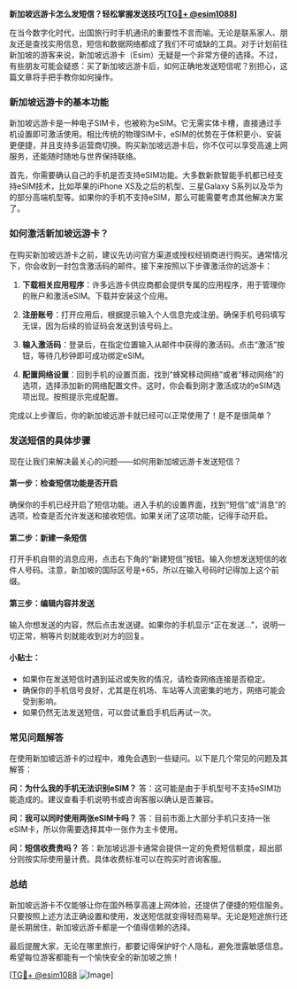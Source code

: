 **新加坡远游卡怎么发短信？轻松掌握发送技巧[[TG💪+ @esim1088](https://t.me/s/esim1088)]**

在当今数字化时代，出国旅行时手机通讯的重要性不言而喻。无论是联系家人、朋友还是查找实用信息，短信和数据网络都成了我们不可或缺的工具。对于计划前往新加坡的游客来说，新加坡远游卡（Esim）无疑是一个非常方便的选择。不过，有些朋友可能会疑惑：买了新加坡远游卡后，如何正确地发送短信呢？别担心，这篇文章将手把手教你如何操作。

### 新加坡远游卡的基本功能

新加坡远游卡是一种电子SIM卡，也被称为eSIM。它无需实体卡槽，直接通过手机设置即可激活使用。相比传统的物理SIM卡，eSIM的优势在于体积更小、安装更便捷，并且支持多运营商切换。购买新加坡远游卡后，你不仅可以享受高速上网服务，还能随时随地与世界保持联络。

首先，你需要确认自己的手机是否支持eSIM功能。大多数新款智能手机都已经支持eSIM技术，比如苹果的iPhone XS及之后的机型、三星Galaxy S系列以及华为的部分高端机型等。如果你的手机不支持eSIM，那么可能需要考虑其他解决方案了。

### 如何激活新加坡远游卡？

在购买新加坡远游卡之前，建议先访问官方渠道或授权经销商进行购买。通常情况下，你会收到一封包含激活码的邮件。接下来按照以下步骤激活你的远游卡：

1. **下载相关应用程序**：许多远游卡供应商都会提供专属的应用程序，用于管理你的账户和激活eSIM。下载并安装这个应用。
   
2. **注册账号**：打开应用后，根据提示输入个人信息完成注册。确保手机号码填写无误，因为后续的验证码会发送到该号码上。

3. **输入激活码**：登录后，在指定位置输入从邮件中获得的激活码。点击“激活”按钮，等待几秒钟即可成功绑定eSIM。

4. **配置网络设置**：回到手机的设置页面，找到“蜂窝移动网络”或者“移动网络”的选项，选择添加新的网络配置文件。这时，你会看到刚才激活成功的eSIM选项出现。按照提示完成配置。

完成以上步骤后，你的新加坡远游卡就已经可以正常使用了！是不是很简单？

### 发送短信的具体步骤

现在让我们来解决最关心的问题——如何用新加坡远游卡发送短信？

#### 第一步：检查短信功能是否开启
确保你的手机已经开启了短信功能。进入手机的设置界面，找到“短信”或“消息”的选项，检查是否允许发送和接收短信。如果关闭了这项功能，记得手动开启。

#### 第二步：新建一条短信
打开手机自带的消息应用，点击右下角的“新建短信”按钮。输入你想发送短信的收件人号码。注意，新加坡的国际区号是+65，所以在输入号码时记得加上这个前缀。

#### 第三步：编辑内容并发送
输入你想发送的内容，然后点击发送键。如果你的手机显示“正在发送...”，说明一切正常，稍等片刻就能收到对方的回复。

#### 小贴士：
- 如果你在发送短信时遇到延迟或失败的情况，请检查网络连接是否稳定。
- 确保你的手机信号良好，尤其是在机场、车站等人流密集的地方，网络可能会受到影响。
- 如果仍然无法发送短信，可以尝试重启手机后再试一次。

### 常见问题解答

在使用新加坡远游卡的过程中，难免会遇到一些疑问。以下是几个常见的问题及其解答：

**问：为什么我的手机无法识别eSIM？**
答：这可能是由于手机型号不支持eSIM功能造成的。建议查看手机说明书或咨询客服以确认是否兼容。

**问：我可以同时使用两张eSIM卡吗？**
答：目前市面上大部分手机只支持一张eSIM卡，所以你需要选择其中一张作为主卡使用。

**问：短信收费贵吗？**
答：新加坡远游卡通常会提供一定的免费短信额度，超出部分则按实际使用量计费。具体收费标准可以在购买时咨询客服。

### 总结

新加坡远游卡不仅能够让你在国外畅享高速上网体验，还提供了便捷的短信服务。只要按照上述方法正确设置和使用，发送短信就变得轻而易举。无论是短途旅行还是长期居住，新加坡远游卡都是一个值得信赖的选择。

最后提醒大家，无论在哪里旅行，都要记得保护好个人隐私，避免泄露敏感信息。希望每位游客都能有一个愉快安全的新加坡之旅！

[[TG💪+ @esim1088](https://t.me/s/esim1088) ![Image](https://i.postimg.cc/4NQfJmqS/Snipaste-2025-05-13-00-14-12.png)]